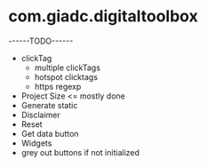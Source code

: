 # com.giadc.digitaltoolbox

------TODO------
+ clickTag
  - multiple clickTags
  + hotspot clicktags
  + https regexp
+ Project Size <= mostly done
+ Generate static
+ Disclaimer
+ Reset
+ Get data button
+ Widgets
+ grey out buttons if not initialized
